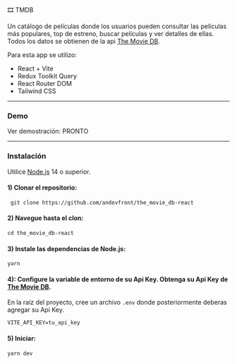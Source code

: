 🎞 TMDB

Un catálogo de películas donde los usuarios pueden consultar las películas más populares, top de estreno, buscar películas y ver detalles de ellas. Todos los datos se obtienen de la api [The Movie DB](https://www.themoviedb.org).

Para esta app se utilizo:

- React + Vite
- Redux Toolkit Query
- React Router DOM
- Tailwind CSS

---
### Demo

Ver demostración: PRONTO

---
### Instalación
Utilice [Node.js](https://nodejs.org/en/download/) 14 o superior.

#### 1) Clonar el repositorio:
     git clone https://github.com/andevfront/the_movie_db-react
     
#### 2) Navegue hasta el clon:
    cd the_movie_db-react

#### 3) Instale las dependencias de Node.js:
    yarn

#### 4): Configure la variable de entorno de su Api Key. Obtenga su Api Key de [The Movie DB](https://www.themoviedb.org/).
En la raíz del proyecto, cree un archivo `.env` donde posteriormente deberas agregar su Api Key.

    VITE_API_KEY=tu_api_key

#### 5) Iniciar:

    yarn dev
